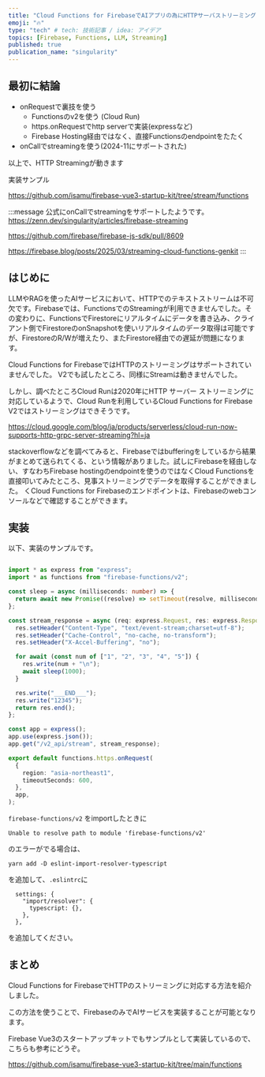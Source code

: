 ```yaml
---
title: "Cloud Functions for FirebaseでAIアプリの為にHTTPサーバストリーミングを使う"
emoji: "🔥"
type: "tech" # tech: 技術記事 / idea: アイデア
topics: [Firebase, Functions, LLM, Streaming]
published: true
publication_name: "singularity"
---
```


## 最初に結論

- onRequestで裏技を使う
  - Functionsのv2を使う (Cloud Run)
  - https.onRequestでhttp serverで実装(expressなど)
  - Firebase Hosting経由ではなく、直接Functionsのendpointをたたく
- onCallでstreamingを使う(2024-11にサポートされた)

以上で、HTTP Streamingが動きます

実装サンプル

https://github.com/isamu/firebase-vue3-startup-kit/tree/stream/functions


:::message
公式にonCallでstreamingをサポートしたようです。
https://zenn.dev/singularity/articles/firebase-streaming

https://github.com/firebase/firebase-js-sdk/pull/8609

https://firebase.blog/posts/2025/03/streaming-cloud-functions-genkit
:::

## はじめに

LLMやRAGを使ったAIサービスにおいて、HTTPでのテキストストリームは不可欠です。Firebaseでは、FunctionsでのStreamingが利用できませんでした。その変わりに、FunctionsでFirestoreにリアルタイムにデータを書き込み、クライアント側でFirestoreのonSnapshotを使いリアルタイムのデータ取得は可能ですが、FirestoreのR/Wが増えたり、またFirestore経由での遅延が問題になります。

Cloud Functions for FirebaseではHTTPのストリーミングはサポートされていませんでした。
V2でも試したところ、同様にStreamは動きませんでした。

しかし、調べたところCloud Runは2020年にHTTP サーバー ストリーミングに対応しているようで、Cloud Runを利用しているCloud Functions for Firebase V2ではストリーミングはできそうです。

https://cloud.google.com/blog/ja/products/serverless/cloud-run-now-supports-http-grpc-server-streaming?hl=ja

stackoverflowなどを調べてみると、Firebaseではbufferingをしているから結果がまとめて送られてくる、という情報がありました。試しにFirebaseを経由しない、すなわちFirebase hostingのendpointを使うのではなくCloud Functionsを直接叩いてみたところ、見事ストリーミングでデータを取得することができました。
くCloud Functions for Firebaseのエンドポイントは、Firebaseのwebコンソールなどで確認することができます。

## 実装

以下、実装のサンプルです。

```TypeScript

import * as express from "express";
import * as functions from "firebase-functions/v2";

const sleep = async (milliseconds: number) => {
  return await new Promise((resolve) => setTimeout(resolve, milliseconds));
};

const stream_response = async (req: express.Request, res: express.Response) => {
  res.setHeader("Content-Type", "text/event-stream;charset=utf-8");
  res.setHeader("Cache-Control", "no-cache, no-transform");
  res.setHeader("X-Accel-Buffering", "no");

  for await (const num of ["1", "2", "3", "4", "5"]) {
    res.write(num + "\n");
    await sleep(1000);
  }

  res.write("___END___");
  res.write("12345");
  return res.end();
};

const app = express();
app.use(express.json());
app.get("/v2_api/stream", stream_response);

export default functions.https.onRequest(
  {
    region: "asia-northeast1",
    timeoutSeconds: 600,
  },
  app,
);
```

`firebase-functions/v2` をimportしたときに

```
Unable to resolve path to module 'firebase-functions/v2'
```

のエラーがでる場合は、

```
yarn add -D eslint-import-resolver-typescript
```
を追加して、`.eslintrc`に

```
  settings: {
    "import/resolver": {
      typescript: {},
    },
  },
```

を追加してください。


## まとめ

Cloud Functions for FirebaseでHTTPのストリーミングに対応する方法を紹介しました。

この方法を使うことで、FirebaseのみでAIサービスを実装することが可能となります。

Firebase Vue3のスタートアップキットでもサンプルとして実装しているので、こちらも参考にどうぞ。

https://github.com/isamu/firebase-vue3-startup-kit/tree/main/functions


